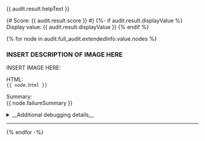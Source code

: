 {{ audit.result.helpText }}

{# Score: {{ audit.result.score }} #}
{%- if audit.result.displayValue %}
Display value: {{ audit.result.displayValue }}
{% endif %}

{% for node in audit.full_audit.extendedInfo.value.nodes %}

### INSERT DESCRIPTION OF IMAGE HERE

INSERT IMAGE HERE:

HTML:<br>
`{{ node.html }}`

Summary:<br>
{{ node.failureSummary }}

<details>
<summary>__Additional debugging details__</summary>

_Selector path:_ <br>
`{{ node.target }}`

_DOM path:_ <br>
`{{ node.path }}`
</details>
<hr>
{% endfor -%}
